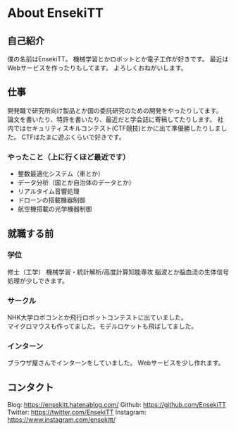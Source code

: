 # About EnsekiTT

## 自己紹介
僕の名前はEnsekiTT。
機械学習とかロボットとか電子工作が好きです。
最近はWebサービスを作ったりもしてます。
よろしくおねがいします。

## 仕事
開発職で研究所向け製品とか国の委託研究のための開発をやったりしてます。  
論文を書いたり、特許を書いたり、最近だと学会誌に寄稿してたりします。 
社内ではセキュリティスキルコンテスト(CTF競技)とかに出て準優勝したりしました。
CTFはたまに遊ぶくらいで好きです。

### やったこと（上に行くほど最近です）
* 整数最適化システム（車とか）
* データ分析（国とか自治体のデータとか）
* リアルタイム音響処理
* ドローンの搭載機器制御
* 航空機搭載の光学機器制御

## 就職する前
### 学位
修士（工学）
機械学習・統計解析/高度計算知能専攻
脳波とか脳血流の生体信号処理が少しできます。

### サークル
NHK大学ロボコンとか飛行ロボットコンテストに出ていました。  
マイクロマウスも作ってました。モデルロケットも飛ばしてました。  

### インターン
ブラウザ屋さんでインターンをしていました。
Webサービスを少し作れます。

## コンタクト
Blog: https://ensekitt.hatenablog.com/
Github: https://github.com/EnsekiTT
Twitter: https://twitter.com/EnsekiTT
Instagram: https://www.instagram.com/ensekitt/
